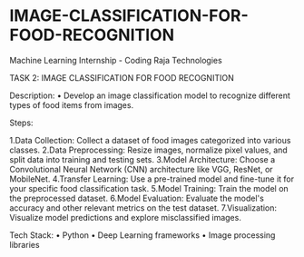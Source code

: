 # IMAGE-CLASSIFICATION-FOR-FOOD-RECOGNITION
Machine Learning Internship - Coding Raja Technologies

TASK 2: IMAGE CLASSIFICATION FOR FOOD RECOGNITION

Description: • Develop an image classification model to recognize different types of food items from images.

Steps:

1.Data Collection: Collect a dataset of food images categorized into various classes.
2.Data Preprocessing: Resize images, normalize pixel values, and split data into training and testing sets.
3.Model Architecture: Choose a Convolutional Neural Network (CNN) architecture like VGG, ResNet, or MobileNet.
4.Transfer Learning: Use a pre-trained model and fine-tune it for your specific food classification task.
5.Model Training: Train the model on the preprocessed dataset.
6.Model Evaluation: Evaluate the model's accuracy and other relevant metrics on the test dataset.
7.Visualization: Visualize model predictions and explore misclassified images.

Tech Stack: • Python • Deep Learning frameworks • Image processing libraries
